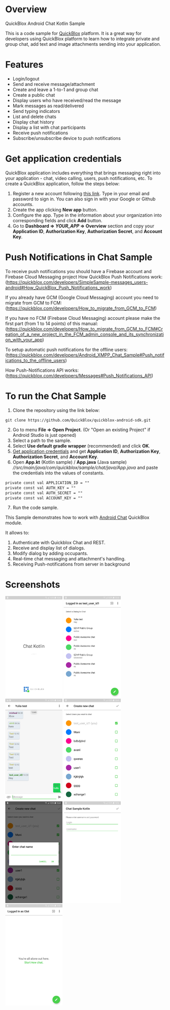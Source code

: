 # Overview
QuickBlox Android Chat Kotlin Sample

This is a code sample for [QuickBlox](http://quickblox.com/) platform.
It is a great way for developers using QuickBlox platform to learn how to integrate private and group chat, add text and image attachments sending into your application.

# Features 
* Login/logout
* Send and receive message/attachment
* Create and leave a 1-to-1 and group chat
* Create a public chat
* Display users who have received/read the message
* Mark messages as read/delivered
* Send typing indicators
* List and delete chats
* Display chat history
* Display a list with chat participants
* Receive push notifications
* Subscribe/unsubscribe device to push notifications
# Get application credentials

QuickBlox application includes everything that brings messaging right into your application - chat, video calling, users, push notifications, etc. To create a     QuickBlox application, follow the steps below:

  1. Register a new account following [this link](https://admin.quickblox.com/signup). Type in your email and password to sign in. You can also sign in with your Google or Github accounts.  
  2. Create the app clicking **New app** button.  
  3. Configure the app. Type in the information about your organization into corresponding fields and click **Add** button.  
  4. Go to **Dashboard => _YOUR_APP_ => Overview** section and copy your **Application ID**, **Authorization Key**, **Authorization Secret**, and **Account Key**.  

# Push Notifications in Chat Sample

To receive push notifications you should have a Firebase account and Firebase Cloud Messaging project
How QuickBlox Push Notifications work:
(https://quickblox.com/developers/SimpleSample-messages_users-android#How_QuickBlox_Push_Notifications_work)

If you already have GCM (Google Cloud Messaging) account you need to migrate from GCM to FCM:
(https://quickblox.com/developers/How_to_migrate_from_GCM_to_FCM)

If you have no FCM (Firebase Cloud Messaging) account please make the first part (from 1 to 14 points) of this manual:
(https://quickblox.com/developers/How_to_migrate_from_GCM_to_FCM#Creation_of_a_new_project_in_the_FCM_admin_console_and_its_synchronization_with_your_app)

To setup automatic push notifications for the offline users:
(https://quickblox.com/developers/Android_XMPP_Chat_Sample#Push_notifications_to_the_offline_users)

How Push-Notifications API works:
(https://quickblox.com/developers/Messages#Push_Notifications_API)


# To run the Chat Sample

  1. Clone the repository using the link below:  

    git clone https://github.com/QuickBlox/quickblox-android-sdk.git

  2. Go to menu **File => Open Project**. (Or "Open an existing Project" if Android Studio is just opened)  
  3. Select a path to the sample.  
  4. Select **Use default gradle wrapper** (recommended) and click **OK**.  
  5. [Get application credentials](#get-application-credentials) and get **Application ID**, **Authorization Key**, **Authorization Secret**, and **Account Key**.  
  6. Open **App.kt** (Kotlin sample) / **App.java** (Java sample)
      *//src/main/java/com/quickblox/sample/chat/java/App.java*
      and paste the credentials into the values of constants.  

    private const val APPLICATION_ID = ""
    private const val AUTH_KEY = ""
    private const val AUTH_SECRET = ""
    private const val ACCOUNT_KEY = ""

  7. Run the code sample.  

This Sample demonstrates how to work with [Android Chat](https://quickblox.com/developers/Android_XMPP_Chat_Sample) QuickBlox module.

It allows to:

1. Authenticate with Quickblox Chat and REST.  
2. Receive and display list of dialogs.  
3. Modify dialog by adding occupants.  
4. Real-time chat messaging and attachment's handling.  
5. Receiving Push-notifications from server in background  

# Screenshots
<img src="screenshots/Chat1.jpg" width=180 />
<img src="screenshots/Chat2.jpg" width=180 />
<img src="screenshots/Chat3.jpg" width=180 />
<img src="screenshots/Chat4.jpg" width=180 />
<img src="screenshots/Chat5.jpg" width=180 />
<img src="screenshots/Chat6.jpg" width=180 />
<img src="screenshots/Chat7.jpg" width=180 />
